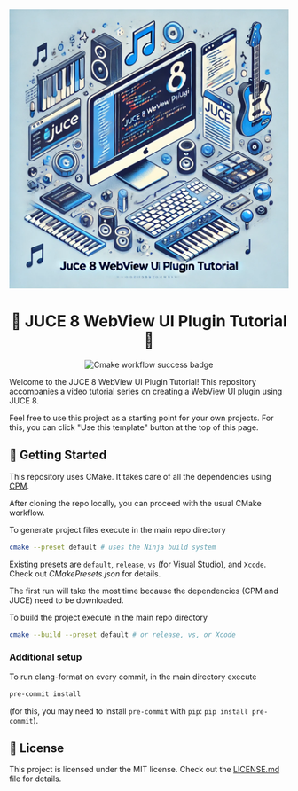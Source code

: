 <div align="center">

<img src="docs/logo.webp" width="512px" />

# 🎹 JUCE 8 WebView UI Plugin Tutorial 🎹

![Cmake workflow success badge](https://github.com/JanWilczek/juce-webview-tutorial/actions/workflows/cmake.yml/badge.svg)

</div>

Welcome to the JUCE 8 WebView UI Plugin Tutorial! This repository accompanies a video tutorial series on creating a WebView UI plugin using JUCE 8.

Feel free to use this project as a starting point for your own projects. For this, you can click "Use this template" button at the top of this page.

## 🚀 Getting Started

This repository uses CMake. It takes care of all the dependencies using [CPM](https://github.com/cpm-cmake/CPM.cmake).

After cloning the repo locally, you can proceed with the usual CMake workflow.

To generate project files execute in the main repo directory

```bash
cmake --preset default # uses the Ninja build system
```

Existing presets are `default`, `release`, `vs` (for Visual Studio), and `Xcode`. Check out _CMakePresets.json_ for details.

The first run will take the most time because the dependencies (CPM and JUCE) need to be downloaded.

To build the project execute in the main repo directory

```bash
cmake --build --preset default # or release, vs, or Xcode
```

### Additional setup

To run clang-format on every commit, in the main directory execute

```bash
pre-commit install
```

(for this, you may need to install `pre-commit` with `pip`: `pip install pre-commit`).

## 📜 License

This project is licensed under the MIT license. Check out the [LICENSE.md](LICENSE.md) file for details.

